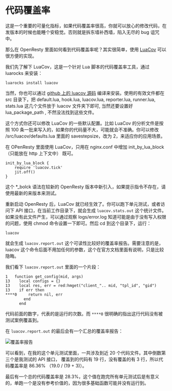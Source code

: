 # 代码覆盖率
这是一个重要的可量化指标，如果代码覆盖率很高，你就可以放心的修改代码，在发版本的时候也能睡个安稳觉。否则就是拆东墙补西墙，陷入无尽的 bug 诅咒中。

那么在 OpenResty 里面如何看到代码覆盖率呢？其实很简单，使用 [LuaCov](https://keplerproject.github.io/luacov/) 可以很方便的实现。

我们先了解下 LuaCov，这是一个针对 Lua 脚本的代码覆盖率工具，通过 luarocks 来安装：
```
luarocks install luacov
```

当然，你也可以通过 [github 上的 luacov 源码](https://github.com/keplerproject/luacov) 编译来安装。使用的有效文件都在 src 目录下，把 default.lua, hook.lua, luacov.lua, reporter.lua, runner.lua, stats.lua 这几个文件放于 luacov 文件夹下即可, 当然还要设置好 lua_package_path , 不然没法找到这些文件。

这个方式你还可以修改 LuaCov 的一些默认配置。比如 LuaCov 的分析文件是按照 100 条一批来写入的，如果你的代码量不大，可能就会不准确。你可以修改 /src/luacov/defaults.lua 里面的 savestepsize，改为 2，来适应你的应用场景。

在 OPenResty 里面使用 LuaCov，只用在 nginx.conf 中增加  init_by_lua_block（只能放在 http 上下文中） 既可。
```
init_by_lua_block {
    require 'luacov.tick'
    jit.off()
}
```
这个 \*_bolck 语法在较新的 OpenResty 版本中新引入，如果提示指令不存在，请使用最新的来版本来测试。

重新启动 OpenResty 后，LuaCov 就已经生效了。你可以跑下单元测试，或者访问下 API 接口，在当前工作目录下，就会生成 `luacov.stats.out` 这个统计文件。如果没有此文件产生，可以通过观察 logs/error.log 知道可能是由于没有写入权限的问题，使用 chmod 命令设置一下即可。然后 cd 到这个目录下，运行：
```
luacov
```
就会生成 `luacov.report.out` 这个可读性比较好的覆盖率报告。需要注意的是，luacov 这个命令后面不用加任何的参数，这个在官方文档里面有说明，只是比较隐晦。

我们看下 `luacov.report.out` 里面的一个片段：
```
1	function get_config(mid, args)
13	  local configs = {}
13	  local res, err = red:hmget("client_".. mid, "tpl_id", "gid")
13	  if err then
****0     return nil, err
        end
      end
```
代码前面的数字，代表的是运行的次数。而 `****0` 很明确的指出这行代码没有被测试案例覆盖到。

在 `luacov.report.out` 的最后会有一个汇总的覆盖率报告：

![覆盖率报告](../images/code_coverage.png)

可以看到，在我的这个单元测试里面，一共涉及到近 20 个代码文件。其中倒数第三个是我测试的 API 接口， 覆盖到的代码有 19 行，没有覆盖的有 3 行，所以代码覆盖率是 86.36% （19.0 / (19 + 3)）。

最后有一个总的代码覆盖率是 28.3%，这个值在跑完所有单元测试后是有意义的，单跑一个是没有参考价值的，因为很多基础函数可能并没有运行到。
